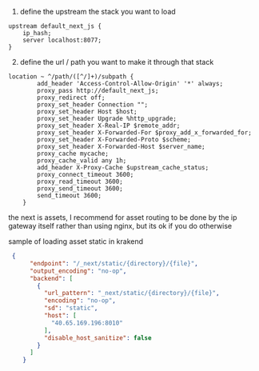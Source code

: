 1. define the upstream the stack you want to load

```config
upstream default_next_js {
    ip_hash;
    server localhost:8077;
}
```

2. define the url / path you want to make it through that stack

```config
location ~ ^/path/([^/]+)/subpath {
        add_header 'Access-Control-Allow-Origin' '*' always;
        proxy_pass http://default_next_js;
        proxy_redirect off;
        proxy_set_header Connection "";
        proxy_set_header Host $host;
        proxy_set_header Upgrade %http_upgrade;
        proxy_set_header X-Real-IP $remote_addr;
        proxy_set_header X-Forwarded-For $proxy_add_x_forwarded_for;
        proxy_set_header X-Forwarded-Proto $scheme;
        proxy_set_header X-Forwarded-Host $server_name;
        proxy_cache mycache;
        proxy_cache_valid any 1h;
        add_header X-Proxy-Cache $upstream_cache_status;
        proxy_connect_timeout 3600;
        proxy_read_timeout 3600;
        proxy_send_timeout 3600;
        send_timeout 3600;
    }
```

the next is assets, I recommend for asset routing to be done by the ip gateway itself rather than using nginx, but its ok if you do otherwise


sample of loading asset static in krakend

```json
 {
      "endpoint": "/_next/static/{directory}/{file}",
      "output_encoding": "no-op",
      "backend": [
        {
          "url_pattern": "_next/static/{directory}/{file}",
          "encoding": "no-op",
          "sd": "static",
          "host": [
            "40.65.169.196:8010"
          ],
          "disable_host_sanitize": false
        }
      ]
    }
```
